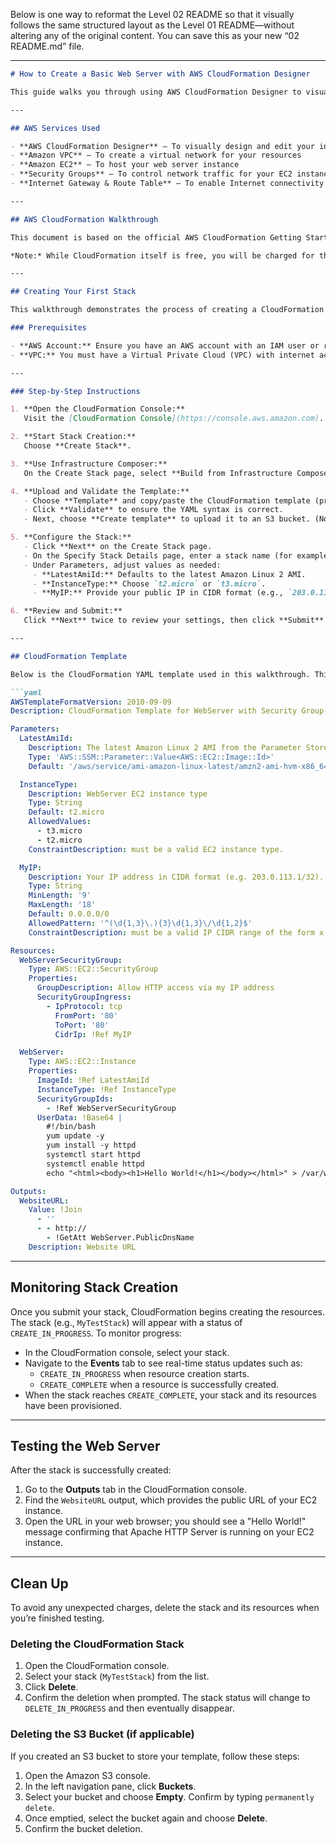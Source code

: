 Below is one way to reformat the Level 02 README so that it visually follows the same structured layout as the Level 01 README—without altering any of the original content. You can save this as your new “02 README.md” file.

---

```markdown
# How to Create a Basic Web Server with AWS CloudFormation Designer

This guide walks you through using AWS CloudFormation Designer to visually create a CloudFormation template that provisions a basic web server running on an EC2 instance in a VPC. You’ll learn to add and connect resources, configure parameters and mappings, specify resource properties, and finally launch a CloudFormation stack to bring your web server online.

---

## AWS Services Used

- **AWS CloudFormation Designer** – To visually design and edit your infrastructure template  
- **Amazon VPC** – To create a virtual network for your resources  
- **Amazon EC2** – To host your web server instance  
- **Security Groups** – To control network traffic for your EC2 instance  
- **Internet Gateway & Route Table** – To enable Internet connectivity for your VPC

---

## AWS CloudFormation Walkthrough

This document is based on the official AWS CloudFormation Getting Started walkthrough. It guides you through creating your first CloudFormation stack using the AWS Management Console. By following these steps, you'll learn how to provision basic AWS resources, monitor stack events, test your web server, and clean up afterward.

*Note:* While CloudFormation itself is free, you will be charged for the underlying AWS resources (e.g., Amazon EC2 and Amazon S3) that you create. If you're new to AWS, you can use the [AWS Free Tier](https://aws.amazon.com/free/) to minimize or eliminate costs during your testing.

---

## Creating Your First Stack

This walkthrough demonstrates the process of creating a CloudFormation stack written in YAML—a human-readable format that is widely used for defining infrastructure as code. For a guided, hands-on workshop, see [Getting Started with AWS CloudFormation](https://catalog.us-east-1.prod.workshops.aws).

### Prerequisites

- **AWS Account:** Ensure you have an AWS account with an IAM user or role that has permissions for Amazon EC2, Amazon S3, and CloudFormation (or administrative access).  
- **VPC:** You must have a Virtual Private Cloud (VPC) with internet access. The default VPC that comes with your account is sufficient for this exercise.

---

### Step-by-Step Instructions

1. **Open the CloudFormation Console:**  
   Visit the [CloudFormation Console](https://console.aws.amazon.com).

2. **Start Stack Creation:**  
   Choose **Create Stack**.

3. **Use Infrastructure Composer:**  
   On the Create Stack page, select **Build from Infrastructure Composer**, then click **Create in Infrastructure Composer**. This takes you to Infrastructure Composer mode where you can upload and validate the template.

4. **Upload and Validate the Template:**  
   - Choose **Template** and copy/paste the CloudFormation template (provided below) into the template editor.  
   - Click **Validate** to ensure the YAML syntax is correct.  
   - Next, choose **Create template** to upload it to an S3 bucket. (Note the S3 bucket name for later cleanup.)

5. **Configure the Stack:**  
   - Click **Next** on the Create Stack page.  
   - On the Specify Stack Details page, enter a stack name (for example, `MyTestStack`).  
   - Under Parameters, adjust values as needed:
     - **LatestAmiId:** Defaults to the latest Amazon Linux 2 AMI.  
     - **InstanceType:** Choose `t2.micro` or `t3.micro`.  
     - **MyIP:** Provide your public IP in CIDR format (e.g., `203.0.113.1/32`).

6. **Review and Submit:**  
   Click **Next** twice to review your settings, then click **Submit** to create the stack.

---

## CloudFormation Template

Below is the CloudFormation YAML template used in this walkthrough. This template defines parameters, resources (an EC2 instance and a security group), and outputs for your stack.

```yaml
AWSTemplateFormatVersion: 2010-09-09
Description: CloudFormation Template for WebServer with Security Group and EC2 Instance

Parameters:
  LatestAmiId:
    Description: The latest Amazon Linux 2 AMI from the Parameter Store
    Type: 'AWS::SSM::Parameter::Value<AWS::EC2::Image::Id>'
    Default: '/aws/service/ami-amazon-linux-latest/amzn2-ami-hvm-x86_64-gp2'

  InstanceType:
    Description: WebServer EC2 instance type
    Type: String
    Default: t2.micro
    AllowedValues:
      - t3.micro
      - t2.micro
    ConstraintDescription: must be a valid EC2 instance type.

  MyIP:
    Description: Your IP address in CIDR format (e.g. 203.0.113.1/32).
    Type: String
    MinLength: '9'
    MaxLength: '18'
    Default: 0.0.0.0/0
    AllowedPattern: '^(\d{1,3}\.){3}\d{1,3}\/\d{1,2}$'
    ConstraintDescription: must be a valid IP CIDR range of the form x.x.x.x/x.

Resources:
  WebServerSecurityGroup:
    Type: AWS::EC2::SecurityGroup
    Properties:
      GroupDescription: Allow HTTP access via my IP address
      SecurityGroupIngress:
        - IpProtocol: tcp
          FromPort: '80'
          ToPort: '80'
          CidrIp: !Ref MyIP

  WebServer:
    Type: AWS::EC2::Instance
    Properties:
      ImageId: !Ref LatestAmiId
      InstanceType: !Ref InstanceType
      SecurityGroupIds:
        - !Ref WebServerSecurityGroup
      UserData: !Base64 |
        #!/bin/bash
        yum update -y
        yum install -y httpd
        systemctl start httpd
        systemctl enable httpd
        echo "<html><body><h1>Hello World!</h1></body></html>" > /var/www/html/index.html

Outputs:
  WebsiteURL:
    Value: !Join
      - ''
      - - http://
        - !GetAtt WebServer.PublicDnsName
    Description: Website URL
```

---

## Monitoring Stack Creation

Once you submit your stack, CloudFormation begins creating the resources. The stack (e.g., `MyTestStack`) will appear with a status of `CREATE_IN_PROGRESS`. To monitor progress:

- In the CloudFormation console, select your stack.
- Navigate to the **Events** tab to see real-time status updates such as:  
  - `CREATE_IN_PROGRESS` when resource creation starts.  
  - `CREATE_COMPLETE` when a resource is successfully created.
- When the stack reaches `CREATE_COMPLETE`, your stack and its resources have been provisioned.

---

## Testing the Web Server

After the stack is successfully created:

1. Go to the **Outputs** tab in the CloudFormation console.
2. Find the `WebsiteURL` output, which provides the public URL of your EC2 instance.
3. Open the URL in your web browser; you should see a "Hello World!" message confirming that Apache HTTP Server is running on your EC2 instance.

---

## Clean Up

To avoid any unexpected charges, delete the stack and its resources when you’re finished testing.

### Deleting the CloudFormation Stack

1. Open the CloudFormation console.
2. Select your stack (`MyTestStack`) from the list.
3. Click **Delete**.
4. Confirm the deletion when prompted. The stack status will change to `DELETE_IN_PROGRESS` and then eventually disappear.

### Deleting the S3 Bucket (if applicable)

If you created an S3 bucket to store your template, follow these steps:

1. Open the Amazon S3 console.
2. In the left navigation pane, click **Buckets**.
3. Select your bucket and choose **Empty**. Confirm by typing `permanently delete`.
4. Once emptied, select the bucket again and choose **Delete**.
5. Confirm the bucket deletion.

